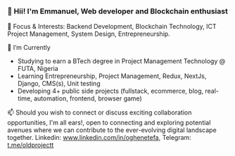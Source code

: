 ### 👋 Hii! I'm Emmanuel, Web developer and Blockchain enthusiast

🎈 Focus & Interests: Backend Development, Blockchain Technology, ICT Project Management, System Design, Entrepreneurship. 

🔭 I’m Currently
- Studying to earn a BTech degree in Project Management Technology @ FUTA, Nigeria
- Learning Entrepreneurship, Project Management, Redux, NextJs, Django, CMS(s), Unit testing
- Developing 4+ public side projects (fullstack, ecommerce, blog, real-time, automation, frontend, browser game)

📫 Should you wish to connect or discuss exciting collaboration opportunities, I'm all ears!, open to connecting and exploring potential avenues where we can contribute to the ever-evolving digital landscape together. Linkedin: www.linkedin.com/in/oghenetefa, Telegram: [t.me/oldprojectt](https://t.me/oldprojectt)

<!-- 🎭 Fun facts
-->
